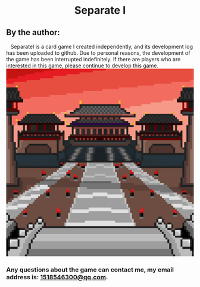# <center> Separate Ⅰ</center>

## By the author: 
&nbsp;&nbsp;&nbsp;SeparateⅠ is a card game I created independently, and its development log has been uploaded to github. Due to personal reasons, the development of the game has been interrupted indefinitely. If there are players who are interested in this game, please continue to develop this game.</br>
![图片](https://raw.githubusercontent.com/1518546300/Separate-/main/Assets/Resources/Texture/Icon/icon_512.png#pic_center)
### Any questions about the game can contact me, my email address is: 1518546300@qq.com.
